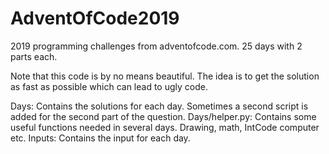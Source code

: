 # AdventOfCode2019

2019 programming challenges from adventofcode.com. 
25 days with 2 parts each.

Note that this code is by no means beautiful. The idea is to get the solution as fast as possible which can lead to ugly code.

Days: 
  Contains the solutions for each day. Sometimes a second script is added for the second part of the question.
Days/helper.py:
  Contains some useful functions needed in several days. Drawing, math, IntCode computer etc.
Inputs:
  Contains the input for each day.
